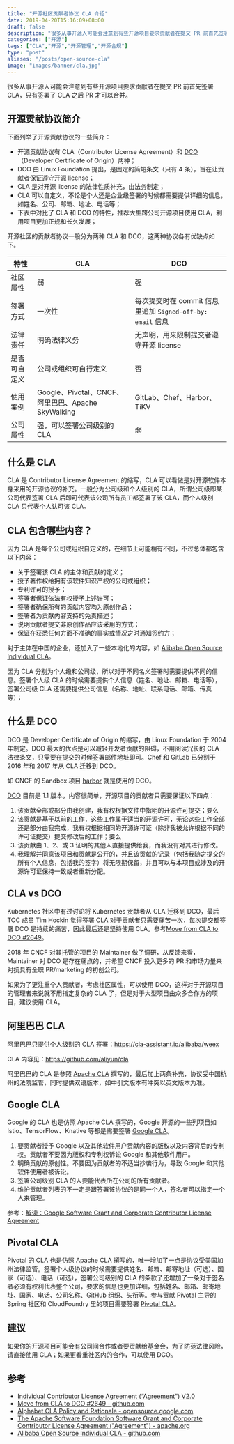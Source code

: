 ```yaml
---
title: "开源社区贡献者协议 CLA 介绍"
date: 2019-04-20T15:16:09+08:00
draft: false
description: "很多从事开源人可能会注意到有些开源项目要求贡献者在提交 PR 前首先签署 CLA。"
categories: ["开源"]
tags: ["CLA","开源","开源管理","开源合规"]
type: "post"
aliases: "/posts/open-source-cla"
image: "images/banner/cla.jpg"
---
```


很多从事开源人可能会注意到有些开源项目要求贡献者在提交 PR 前首先签署 CLA，只有签署了 CLA 之后 PR 才可以合并。

## 开源贡献协议简介

下面列举了开源贡献协议的一些简介：

- 开源贡献协议有 CLA（Contributor License Agreement）和 [DCO](https://developercertificate.org/)（Developer Certificate of Origin）两种；
- DCO 由 Linux Foundation 提出，是固定的简短条文（只有 4 条），旨在让贡献者保证遵守开源 license；
- CLA 是对开源 license 的法律性质补充，由法务制定；
- CLA 可以自定义，不论是个人还是企业级签署的时候都需要提供详细的信息，如姓名、公司、邮箱、地址、电话等；
- 下表中对比了 CLA 和 DCO 的特性，推荐大型跨公司开源项目使用 CLA，利用项目更加正规和长久发展；

开源社区的贡献者协议一般分为两种 CLA 和 DCO，这两种协议各有优缺点如下。

| 特性         | CLA                                                | DCO                                                        |
| ------------ | -------------------------------------------------- | ---------------------------------------------------------- |
| 社区属性     | 弱                                                 | 强                                                         |
| 签署方式     | 一次性                                             | 每次提交时在 commit 信息里追加 `Signed-off-by: email` 信息 |
| 法律责任     | 明确法律义务                                       | 无声明，用来限制提交者遵守开源 license                     |
| 是否可自定义 | 公司或组织可自行定义                               | 否                                                         |
| 使用案例     | Google、Pivotal、CNCF、阿里巴巴、Apache SkyWalking | GitLab、Chef、Harbor、TiKV                                 |
| 公司属性     | 强，可以签署公司级别的 CLA                         | 弱                                                         |

## 什么是 CLA

CLA 是 Contributor License Agreement 的缩写，CLA 可以看做是对开源软件本身采用的开源协议的补充。一般分为公司级和个人级别的 CLA，所谓公司级即某公司代表签署 CLA 后即可代表该公司所有员工都签署了该 CLA，而个人级别 CLA 只代表个人认可该 CLA。

## CLA 包含哪些内容？

因为 CLA 是每个公司或组织自定义的，在细节上可能稍有不同，不过总体都包含以下内容：

- 关于签署该 CLA 的主体和贡献的定义；
- 授予著作权给拥有该软件知识产权的公司或组织；
- 专利许可的授予；
- 签署者保证依法有权授予上述许可；
- 签署者确保所有的贡献内容均为原创作品；
- 签署者为贡献内容支持的免责描述；
- 说明贡献者提交非原创作品应该采用的方式；
- 保证在获悉任何方面不准确的事实或情况之时通知签约方；

对于主体在中国的企业，还加入了一些本地化的内容，如 [Alibaba Open Source Individual CLA](https://github.com/aliyun/cla)。

因为 CLA 分别为个人级和公司级，所以对于不同名义签署时需要提供不同的信息。签署个人级 CLA 的时候需要提供个人信息（姓名、地址、邮箱、电话等），签署公司级 CLA 还需要提供公司信息（名称、地址、联系电话、邮箱、传真等）；

## 什么是 DCO

DCO 是 Developer Certificate of Origin 的缩写，由 Linux Foundation 于 2004 年制定。DCO 最大的优点是可以减轻开发者贡献的阻碍，不用阅读冗长的 CLA 法律条文，只需要在提交的时候签署邮件地址即可。Chef 和 GitLab 已分别于 2016 年和 2017 年从 CLA 迁移到 DCO。

如 CNCF 的 Sandbox 项目 [harbor](https://github.com/goharbor/harbor) 就是使用的 DCO。

[DCO](<https://developercertificate.org/>) 目前是 1.1 版本，内容很简单，开源项目的贡献者只需要保证以下四点：

1. 该贡献全部或部分由我创建，我有权根据文件中指明的开源许可提交；要么
2. 该贡献是基于以前的工作，这些工作属于适当的开源许可，无论这些工作全部还是部分由我完成，我有权根据相同的开源许可证（除非我被允许根据不同的许可证提交）提交修改后的工作；要么
3. 该贡献由 1、2、或 3 证明的其他人直接提供给我，而我没有对其进行修改。
4. 我理解并同意该项目和贡献是公开的，并且该贡献的记录（包括我随之提交的所有个人信息，包括我的签字）将无限期保留，并且可以与本项目或涉及的开源许可证保持一致或者重新分配。

## CLA vs DCO

Kubernetes 社区中有过讨论将 Kubernetes 贡献者从 CLA 迁移到 DCO，最后 TOC 成员 Tim Hockin 觉得签署 CLA 对于贡献者只需要痛苦一次，每次提交都签署 DCO 是持续的痛苦，因此最后还是坚持使用 CLA。参考[Move from CLA to DCO #2649](https://github.com/kubernetes/community/issues/2649)。

2018 年 CNCF 对其托管的项目的 Maintainer 做了调研，从反馈来看，Maintainer 对 DCO 是存在痛点的，并希望 CNCF 投入更多的 PR 和市场力量来对抗具有全职 PR/marketing 的初创公司。

如果为了更注重个人贡献者，考虑社区属性，可以使用 DCO，这样对于开源项目的管理者来说就不用指定复杂的 CLA 了，但是对于大型项目由众多合作方的项目，建议使用 CLA。

## 阿里巴巴 CLA

阿里巴巴只提供个人级别的 CLA 签署：<https://cla-assistant.io/alibaba/weex>

CLA 内容见：<https://github.com/aliyun/cla>

阿里巴巴的 CLA 是参照 [Apache CLA](https://www.apache.org/licenses/icla.pdf) 撰写的，最后加上两条补充，协议受中国杭州的法院监管，同时提供双语版本，如中引文版本有冲突以英文版本为准。

## Google CLA

Google 的 CLA 也是仿照 Apache CLA 撰写的，Google 开源的一些列项目如 Istio、TensorFlow、Knative 等都是需要签署 [Google CLA](<https://cla.developers.google.com/clas>)。

1. 要贡献者授予 Google 以及其他软件用户贡献内容的版权以及内容背后的专利权。贡献者不要因为版权和专利权诉讼 Google 和其他软件用户。
2. 明确贡献的原创性。不要因为贡献者的不适当抄袭行为，导致 Google 和其他软件使用者被诉讼。
3. 签署公司级别 CLA 的人要能代表所在公司的所有贡献者。
4. 维护贡献者列表的不一定是跟签署该协议的是同一个人，签名者可以指定一个人来管理。

参考：[解读：Google Software Grant and Corporate Contributor License Agreement](https://docs.google.com/document/d/1FJkYaEZbKwmoEWrsbzDxdI-ytlEg73OsOcMXaF8Z01E/)

## Pivotal CLA

Pivotal 的 CLA 也是仿照 Apache CLA 撰写的，唯一增加了一点是协议受美国加州法律监管。签署个人级协议的时候需要提供姓名、邮箱、邮寄地址（可选）、国家（可选）、电话（可选），签署公司级别的 CLA 的条款了还增加了一条对于签名者必须有权利代表整个公司，要求的信息也更加详细，包括姓名、邮箱、邮寄地址、国家、电话、公司名称、GitHub 组织、头衔等。参与贡献 Pivotal 主导的 Spring 社区和 CloudFoundry 里的项目需要签署 [Pivotal CLA](<https://cla.pivotal.io/>)。

## 建议

如果你的开源项目可能会有公司间合作或者要贡献给基金会，为了防范法律风险，请直接使用 CLA；如果更看重社区内的合作，可以使用 DCO。

## 参考

- [Individual Contributor License Agreement (“Agreement”) V2.0](https://www.apache.org/licenses/icla.pdf)
- [Move from CLA to DCO #2649 - github.com](https://github.com/kubernetes/community/issues/2649)
- [Alphabet CLA Policy and Rationale - opensource.google.com](https://opensource.google.com/docs/cla/policy/)
- [The Apache Software Foundation Software Grant and Corporate Contributor License Agreement ("Agreement") - apache.org](<https://www.apache.org/licenses/cla-corporate.txt>)
- [Alibaba Open Source Individual CLA - github.com](https://github.com/aliyun/cla)
